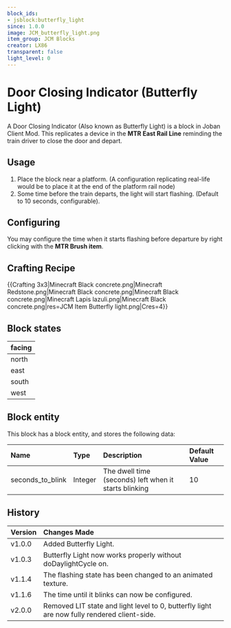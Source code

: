 ```yaml
---
block_ids:
- jsblock:butterfly_light
since: 1.0.0
image: JCM_butterfly_light.png
item_group: JCM Blocks
creator: LX86
transparent: false
light_level: 0
---
```


# Door Closing Indicator (Butterfly Light)

A Door Closing Indicator (Also known as Butterfly Light) is a block in Joban Client Mod. This replicates a device in the **MTR East Rail Line** reminding the train driver to close the door and depart.

## Usage
1. Place the block near a platform. (A configuration replicating real-life would be to place it at the end of the platform rail node)
2. Some time before the train departs, the light will start flashing. (Default to 10 seconds, configurable).

## Configuring
You may configure the time when it starts flashing before departure by right clicking with the **MTR Brush item**.

## Crafting Recipe
{{Crafting 3x3|Minecraft Black concrete.png|Minecraft Redstone.png|Minecraft Black concrete.png|Minecraft Black concrete.png|Minecraft Lapis lazuli.png|Minecraft Black concrete.png|res=JCM Item Butterfly light.png|Cres=4}}

## Block states
| facing |
|:-------|
| north  |
| east   |
| south  |
| west   |

## Block entity
This block has a block entity, and stores the following data:

| Name             | Type    | Description                                           | Default Value |
|:-----------------|:--------|:------------------------------------------------------|:--------------|
| seconds_to_blink | Integer | The dwell time (seconds) left when it starts blinking | 10            |

## History
| Version | Changes Made                                                                                |
|:--------|:--------------------------------------------------------------------------------------------|
| v1.0.0  | Added Butterfly Light.                                                                      |
| v1.0.3  | Butterfly Light now works properly without doDaylightCycle on.                              |
| v1.1.4  | The flashing state has been changed to an animated texture.                                 |
| v1.1.6  | The time until it blinks can now be configured.                                             |
| v2.0.0  | Removed LIT state and light level to 0, butterfly light are now fully rendered client-side. |
